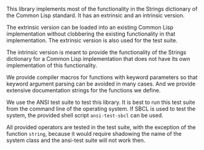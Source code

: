This library implements most of the functionality in the Strings
dictionary of the Common Lisp standard.  It has an extrinsic and an
intrinsic version.

The extrinsic version can be loaded into an existing Common Lisp
implementation without clobbering the existing functionality in that
implementation.  The extrinsic version is also used for the test
suite.

The intrinsic version is meant to provide the functionality of the
Strings dictionary for a Common Lisp implementation that does not have
its own implementation of this functionality.

We provide compiler macros for functions with keyword parameters so
that keyword argument parsing can be avoided in many cases.  And we
provide extensive documentation strings for the functions we define.

We use the ANSI test suite to test this library.  It is best to run
this test suite from the command line of the operating system.  If
SBCL is used to test the system, the provided shell script
`ansi-test-sbcl` can be used.

All provided operators are tested in the test suite, with the
exception of the function `string`, because it would require shadowing
the name of the system class and the ansi-test suite will not work
then.
